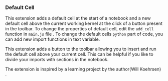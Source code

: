 ### Default Cell

This extension adds a default cell at the start of a notebook and a new default cell above the current working kernel at the click of a button present in the toolbar. To change the properties of default cell, edit the `add_cell` function in `main.js` file . To change the default cells `python` part of code, you can add new import functions in text variable. 


This extension adds a button to the toolbar allowing you to insert and run the default cell above your current cell. This can be helpful if you like to divide your imports with sections in the notebook.

The extension is inspired by a learning project by the author(Will Koehrsen) .